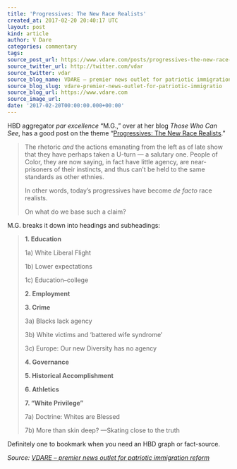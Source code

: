 ```yaml
---
title: 'Progressives: The New Race Realists'
created_at: 2017-02-20 20:40:17 UTC
layout: post
kind: article
author: V Dare
categories: commentary
tags: 
source_post_url: https://www.vdare.com/posts/progressives-the-new-race-realists
source_twitter_url: http://twitter.com/vdar
source_twitter: vdar
source_blog_name: VDARE – premier news outlet for patriotic immigration reform
source_blog_slug: vdare-premier-news-outlet-for-patriotic-immigratio
source_blog_url: https://www.vdare.com
source_image_url: 
date: '2017-02-20T00:00:00.000+00:00'
---
```

<div class="pf-content"><p>HBD aggregator <em>par excellence</em> &#8220;M.G.,&#8221; over at her blog <em>Those Who Can See</em>, has a good post on the theme &#8220;<a href="http://thosewhocansee.blogspot.com/2017/02/progressives-new-race-realists.html">Progressives: The New Race Realists</a>.&#8221;</p>
<blockquote><p>The rhetoric <em>and</em> the actions emanating from the left as of late show that they have perhaps taken a U-turn — a salutary one. People of Color, they are now saying, in fact have little agency, are near-prisoners of their instincts, and thus can&#8217;t be held to the same standards as other ethnies.</p>
<p>In other words, today&#8217;s progressives have become <em>de facto</em> race realists.</p>
<p>On what do we base such a claim?</p><!-- TAG START { player: "7518-804336-VDare - Outstream - Rev", owner: "ONE Video by AOL", for: "ONE Video by AOL" - BEINJS } --><div id="57966237cc52c74a5e1363c4" class="vdb_player vdb_57966237cc52c74a5e1363c456bcd17ce4b018167fea5539">    <script type="text/javascript" src="//delivery.vidible.tv/jsonp/pid=57966237cc52c74a5e1363c4/56bcd17ce4b018167fea5539_bein.js"></script></div><!-- TAG END { date: 07/25/16 } --></blockquote>
<p>M.G. breaks it down into headings and subheadings:</p>
<blockquote><p><strong>1. Education</strong></p>
<p>1a) White Liberal Flight</p>
<p>1b) Lower expectations</p>
<p>1c) Education&#8211;college</p>
<p><strong>2. Employment</strong></p>
<p><strong>3. Crime</strong></p>
<p>3a) Blacks lack agency</p>
<p>3b) White victims and &#8216;battered wife syndrome&#8217;</p>
<p>3c) Europe: Our new Diversity has no agency</p>
<p><strong>4. Governance</strong></p>
<p><strong>5. Historical Accomplishment</strong></p>
<p><strong>6. Athletics</strong></p>
<p><strong>7. &#8220;White Privilege&#8221;</strong></p>
<p>7a) Doctrine: Whites are Blessed</p>
<p>7b) More than skin deep? —Skating close to the truth</p></blockquote>
<p>Definitely one to bookmark when you need an HBD graph or fact-source.</p>
</div><div class="">
    <i>Source: <a href="https://www.vdare.com">VDARE – premier news outlet for patriotic immigration reform</a></i>
</div>
